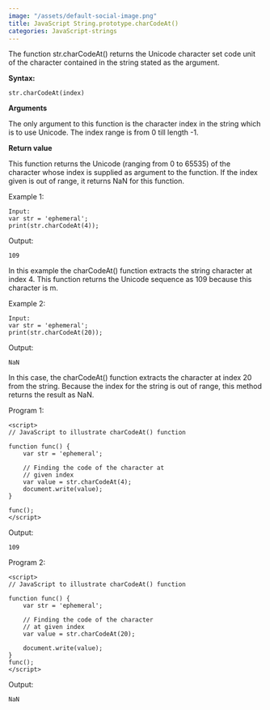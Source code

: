 ```yaml
---
image: "/assets/default-social-image.png"
title: JavaScript String.prototype.charCodeAt()
categories: JavaScript-strings
---
```


The function str.charCodeAt() returns the Unicode character set code unit of the character contained in the string stated as the argument.

**Syntax:**

`str.charCodeAt(index)`

**Arguments**

The only argument to this function is the character index in the string which is to use Unicode. The index range is from 0 till length -1.

**Return value**

This function returns the Unicode (ranging from 0 to 65535) of the character whose index is supplied as argument to the function. If the index given is out of range, it returns NaN for this function.

Example 1:

```
Input:
var str = 'ephemeral';
print(str.charCodeAt(4));
```

Output:

`109`

In this example the charCodeAt() function extracts the string character at index 4. This function returns the Unicode sequence as 109 because this character is m.

Example 2:

```
Input:
var str = 'ephemeral';
print(str.charCodeAt(20));
```

Output:

`NaN`

In this case, the charCodeAt() function extracts the character at index 20 from the string. Because the index for the string is out of range, this method returns the result as NaN.

Program 1:

```
<script> 
// JavaScript to illustrate charCodeAt() function 
  
function func() { 
    var str = 'ephemeral'; 
  
    // Finding the code of the character at 
    // given index  
    var value = str.charCodeAt(4); 
    document.write(value);     
} 
  
func(); 
</script> 
```

Output:

`109`

Program 2:

```
<script> 
// JavaScript to illustrate charCodeAt() function 
  
function func() { 
    var str = 'ephemeral'; 
  
    // Finding the code of the character  
    // at given index  
    var value = str.charCodeAt(20); 
  
    document.write(value);     
} 
func(); 
</script>  
```

Output:

`NaN`